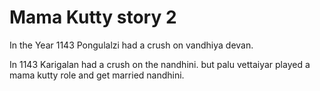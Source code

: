 # Mama Kutty story 2


In the Year 1143 Pongulalzi had a crush on vandhiya devan.

In 1143 Karigalan had a crush on the nandhini. but palu vettaiyar played a mama kutty role and get married  nandhini.

